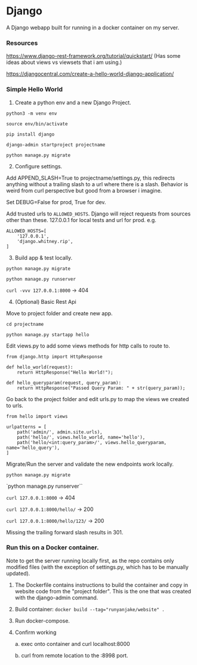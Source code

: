 # Django

A Django webapp built for running in a docker container on my server.

### Resources

https://www.django-rest-framework.org/tutorial/quickstart/ (Has some ideas about views vs viewsets that i am using.)

https://djangocentral.com/create-a-hello-world-django-application/

### Simple Hello World

1. Create a python env and a new Django Project.

`python3 -m venv env`

`source env/bin/activate`

`pip install django`

`django-admin startproject projectname`

`python manage.py migrate`

2. Configure settings.

Add APPEND_SLASH=True to projectname/settings.py, this redirects anything without a trailing slash to a url where there is a slash. Behavior is weird from curl perspective but good from a browser i imagine.

Set DEBUG=False for prod, True for dev.

Add trusted urls to `ALLOWED_HOSTS`. Django will reject requests from sources other than these. 127.0.0.1 for local tests and url for prod. e.g.

```
ALLOWED_HOSTS=[
	'127.0.0.1',
	'django.whitney.rip',
]
```

3. Build app & test locally.

`python manage.py migrate`

`python manage.py runserver`

`curl -vvv 127.0.0.1:8000` -> 404

4. (Optional) Basic Rest Api

Move to project folder and create new app.

`cd projectname`

`python manage.py startapp hello`

Edit views.py to add some views methods for http calls to route to. 

```
from django.http import HttpResponse

def hello_world(request):
    return HttpResponse("Hello World!");

def hello_queryparam(request, query_param):
    return HttpResponse("Passed Query Param: " + str(query_param));
```

Go back to the project folder and edit urls.py to map the views we created to urls.

```
from hello import views

urlpatterns = [
    path('admin/', admin.site.urls),
    path('hello/', views.hello_world, name='hello'),
    path('hello/<int:query_param>/', views.hello_queryparam, name='hello_query'),
]
```

Migrate/Run the server and validate the new endpoints work locally.

`python manage.py migrate`

`python manage.py runserver``

`curl 127.0.0.1:8000` -> 404

`curl 127.0.0.1:8000/hello/` -> 200

`curl 127.0.0.1:8000/hello/123/` -> 200

Missing the trailing forward slash results in 301.

### Run this on a Docker container.

Note to get the server running locally first, as the repo contains only modified files (with the exception of settings.py, which has to be manually updated).

1. The Dockerfile contains instructions to build the container and copy in website code from the "project folder". This is the one that was created with the django-admin command.

2. Build container: `docker build --tag="runyanjake/website" .` 

3. Run docker-compose.

4. Confirm working

	a. exec onto container and curl localhost:8000
	
	b. curl from remote location to the :8998 port.

